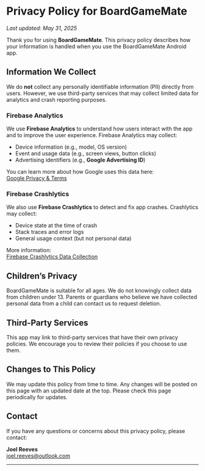 <link rel="stylesheet" href="/BoardGameMatePrivacy/assets/css/custom.css">

# Privacy Policy for BoardGameMate
_Last updated: May 31, 2025_

Thank you for using **BoardGameMate**. This privacy policy describes how your information is handled when you use the BoardGameMate Android app.

## Information We Collect

We do **not** collect any personally identifiable information (PII) directly from users. However, we use third-party services that may collect limited data for analytics and crash reporting purposes.

### Firebase Analytics

We use **Firebase Analytics** to understand how users interact with the app and to improve the user experience. Firebase Analytics may collect:

- Device information (e.g., model, OS version)
- Event and usage data (e.g., screen views, button clicks)
- Advertising identifiers (e.g., **Google Advertising ID**)

You can learn more about how Google uses this data here:  
[Google Privacy & Terms](https://policies.google.com/privacy)

### Firebase Crashlytics

We also use **Firebase Crashlytics** to detect and fix app crashes. Crashlytics may collect:

- Device state at the time of crash
- Stack traces and error logs
- General usage context (but not personal data)

More information:  
[Firebase Crashlytics Data Collection](https://firebase.google.com/support/privacy/)

## Children’s Privacy

BoardGameMate is suitable for all ages. We do not knowingly collect data from children under 13. Parents or guardians who believe we have collected personal data from a child can contact us to request deletion.

## Third-Party Services

This app may link to third-party services that have their own privacy policies. We encourage you to review their policies if you choose to use them.

## Changes to This Policy

We may update this policy from time to time. Any changes will be posted on this page with an updated date at the top. Please check this page periodically for updates.

## Contact

If you have any questions or concerns about this privacy policy, please contact:

**Joel Reeves**  
joel.reeves@outlook.com

---

